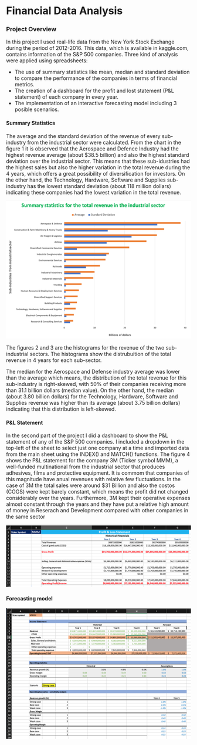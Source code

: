 # Financial Data Analysis

### **Project Overview**
In this project I used real-life data from the New York Stock Exchange during the period of 2012-2016. This data, which is available in kaggle.com, contains information of the S&P 500 companies. Three kind of analysis were applied using spreadsheets: 
- The use of summary statistics like mean, median and standard deviation to compare the performance of the companies in terms of financial metrics.
- The creation of a dashboard for the profit and lost statement (P&L statement) of each company in every year. 
- The implementation of an interactive forecasting model including 3 posible scenarios. 

#### **Summary Statistics**

The average and the standard deviation of the revenue of every sub-industry from the industrial sector were calculated. From the chart in the figure 1 it is observed that the Aerospace and Defence Industry had the highest revenue average (about $38.5 billion) and also the highest standard deviation over the industrial sector. This means that these sub-idustries had the highest sales but also the higher variation in the total revenue during the 4 years, which offers a great possibility of diversification for investors. 
On the other hand, the Technology, Hardware, Software and Supplies sub-industry has the lowest standard deviation (about 118 million dollars) indicating these companies had the lowest variation in the total revenue.

<img src="https://github.com/jorgeUnas/Financial_Analysis/blob/main/Summary_Statistics.png" alt="Summary Statistics"> 

The figures 2 and 3 are the histograms for the revenue of the two sub-industrial sectors. The histograms show the distrubuition of the total revenue in 4 years for each sub-sector.

The median for the Aerospace and Defense industry average was lower than the average which means, the distribution of the total revenue for this sub-industry is right-skewed, with 50% of their companies receiving more than 31.1 billion dollars (median value). On the other hand, the median (about 3.80 billion dollars) for the Technology, Hardware, Software and Supplies revenue was higher than its average (about 3.75 billion dollars) indicating that this distribution is left-skewed.

#### **P&L Statement**
In the second part of the project I did a dashboard to show the P&L statement of any of the S&P 500 companies. I included a dropdown in the top-left of the sheet to select just one company at a time and imported data from the main sheet using the INDEX() and MATCH() functions. The figure 4 shows the P&L statement for the company 3M (Ticker symbol MMM), a well-funded multinational from the industrial sector that produces adhesives, films and protective equipment. It is commom that companies of this magnitude have anual revenues with relative few fluctuations. In the case of 3M the total sales were around $31 Billion and also the costos (COGS) were kept barely constant, which means the profit did not changed considerably over the years. Furthermore, 3M kept their operative expenses almost constant through the years and they have put a relative high amount of money in Reserach and Development compared with other companies in the same sector 

<img src="https://github.com/jorgeUnas/Financial_Analysis/blob/main/P%26L_Statement_MMM.png" alt="P&L Statement"> 

#### **Forecasting model**

<img src="https://github.com/jorgeUnas/Financial_Analysis/blob/main/Forecasting_Model_MMM.png" alt="Forecasting model"> 
